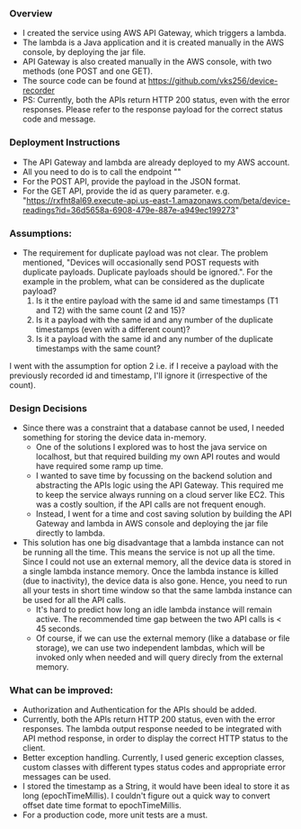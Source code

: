 ### Overview
- I created the service using AWS API Gateway, which triggers a lambda.
- The lambda is a Java application and it is created manually in the AWS console, by deploying the jar file.
- API Gateway is also created manually in the AWS console, with two methods (one POST and one GET).
- The source code can be found at https://github.com/vks256/device-recorder
- PS: Currently, both the APIs return HTTP 200 status, even with the error responses. Please refer to the response payload for the correct status code and message.


### Deployment Instructions
- The API Gateway and lambda are already deployed to my AWS account.
- All you need to do is to call the endpoint ""
- For the POST API, provide the payload in the JSON format.
- For the GET API, provide the id as query parameter. e.g. "https://rxfht8al69.execute-api.us-east-1.amazonaws.com/beta/device-readings?id=36d5658a-6908-479e-887e-a949ec199273"

### Assumptions:
- The requirement for duplicate payload was not clear. The problem mentioned, "Devices will occasionally send POST requests with duplicate payloads. Duplicate payloads should be ignored.". For the example in the problem, what can be considered as the duplicate payload?
  1. Is it the entire payload with the same id and same timestamps (T1 and T2) with the same count (2 and 15)?
  2. Is it a payload with the same id and any number of the duplicate timestamps (even with a different count)?
  3. Is it a payload with the same id and any number of the duplicate timestamps with the same count?

I went with the assumption for option 2 i.e. if I receive a payload with the previously recorded id and timestamp, I'll ignore it (irrespective of the count).


### Design Decisions
- Since there was a constraint that a database cannot be used, I needed something for storing the device data in-memory. 
  - One of the solutions I explored was to host the java service on localhost, but that required building my own API routes and would have required some ramp up time.
  - I wanted to save time by focussing on the backend solution and abstracting the APIs logic using the API Gateway. This required me to keep the service always running on a cloud server like EC2. This was a costly soultion, if the API calls are not frequent enough.
  - Instead, I went for a time and cost saving solution by building the API Gateway and lambda in AWS console and deploying the jar file directly to lambda.
- This solution has one big disadvantage that a lambda instance can not be running all the time. This means the service is not up all the time. Since I could not use an external memory, all the device data is stored in a single lambda instance memory. Once the lambda instance is killed (due to inactivity), the device data is also gone. Hence, you need to run all your tests in short time window so that the same lambda instance can be used for all the API calls.
  - It's hard to predict how long an idle lambda instance will remain active. The recommended time gap between the two API calls is < 45 seconds.
  - Of course, if we can use the external memory (like a database or file storage), we can use two independent lambdas, which will be invoked only when needed and will query direcly from the external memory.


### What can be improved:
- Authorization and Authentication for the APIs should be added.
- Currently, both the APIs return HTTP 200 status, even with the error responses. The lambda output response needed to be integrated with API method response, in order to display the correct HTTP status to the client.
- Better exception handling. Currently, I used generic exception classes, custom classes with different types status codes and appropriate error messages can be used.
- I stored the timestamp as a String, it would have been ideal to store it as long (epochTimeMillis). I couldn't figure out a quick way to convert offset date time format to epochTimeMillis.
- For a production code, more unit tests are a must.


